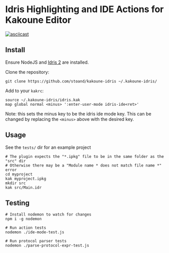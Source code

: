 # Idris Highlighting and IDE Actions for Kakoune Editor

[![asciicast](https://asciinema.org/a/dMtEyDF58Cm8VZN1MQ2IYiZaq.png)](https://asciinema.org/a/dMtEyDF58Cm8VZN1MQ2IYiZaq)

## Install

Ensure NodeJS and [Idris 2](https://github.com/edwinb/Idris2) are installed.


Clone the repository:

```
git clone https://github.com/stoand/kakoune-idris ~/.kakoune-idris/
```


Add to your `kakrc`:

```
source ~/.kakoune-idris/idris.kak
map global normal <minus> ':enter-user-mode idris-ide<ret>'
```

Note: this sets the minus key to be the idris ide mode key.
This can be changed by replacing the `<minus>` above with the desired key.

## Usage

See the `tests/` dir for an example project

```
# The plugin expects the "*.ipkg" file to be in the same folder as the "src" dir
# Otherwise there may be a "Module name * does not match file name *" error 
cd myproject
kak myproject.ipkg
mkdir src
kak src/Main.idr
```

## Testing

```
# Install nodemon to watch for changes
npm i -g nodemon

# Run action tests
nodemon ./ide-mode-test.js

# Run protocol parser tests
nodemon ./parse-protocol-expr-test.js
```

